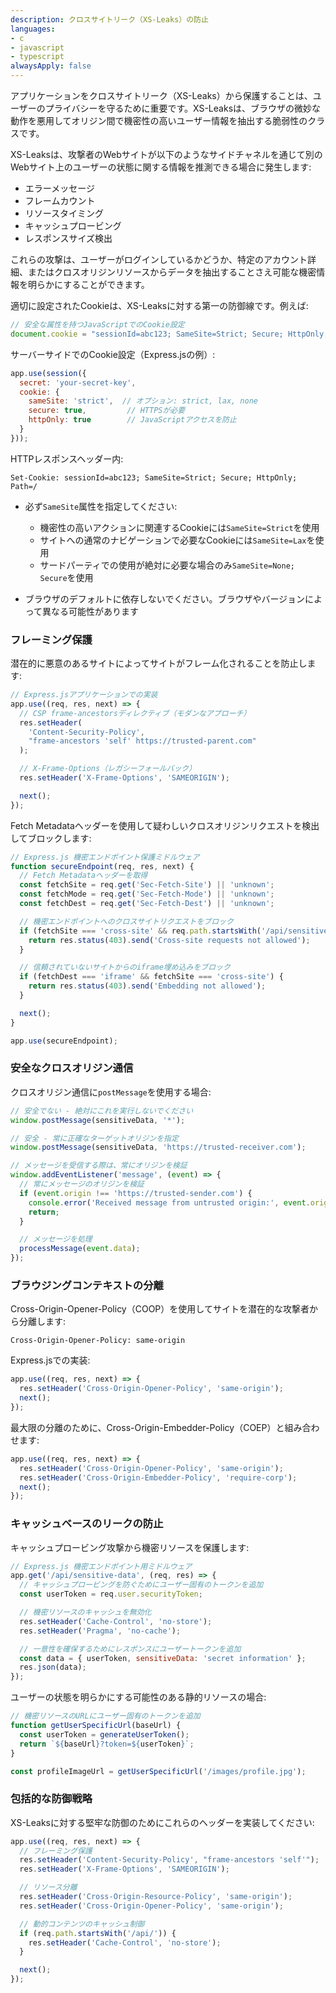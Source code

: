 ```yaml
---
description: クロスサイトリーク（XS-Leaks）の防止
languages:
- c
- javascript
- typescript
alwaysApply: false
---
```


アプリケーションをクロスサイトリーク（XS-Leaks）から保護することは、ユーザーのプライバシーを守るために重要です。XS-Leaksは、ブラウザの微妙な動作を悪用してオリジン間で機密性の高いユーザー情報を抽出する脆弱性のクラスです。

XS-Leaksは、攻撃者のWebサイトが以下のようなサイドチャネルを通じて別のWebサイト上のユーザーの状態に関する情報を推測できる場合に発生します:

- エラーメッセージ
- フレームカウント
- リソースタイミング
- キャッシュプロービング
- レスポンスサイズ検出

これらの攻撃は、ユーザーがログインしているかどうか、特定のアカウント詳細、またはクロスオリジンリソースからデータを抽出することさえ可能な機密情報を明らかにすることができます。

適切に設定されたCookieは、XS-Leaksに対する第一の防御線です。例えば:

```javascript
// 安全な属性を持つJavaScriptでのCookie設定
document.cookie = "sessionId=abc123; SameSite=Strict; Secure; HttpOnly; Path=/";
```

サーバーサイドでのCookie設定（Express.jsの例）:

```javascript
app.use(session({
  secret: 'your-secret-key',
  cookie: {
    sameSite: 'strict',  // オプション: strict, lax, none
    secure: true,         // HTTPSが必要
    httpOnly: true        // JavaScriptアクセスを防止
  }
}));
```

HTTPレスポンスヘッダー内:

```http
Set-Cookie: sessionId=abc123; SameSite=Strict; Secure; HttpOnly; Path=/
```



* 必ず`SameSite`属性を指定してください:
  * 機密性の高いアクションに関連するCookieには`SameSite=Strict`を使用
  * サイトへの通常のナビゲーションで必要なCookieには`SameSite=Lax`を使用
  * サードパーティでの使用が絶対に必要な場合のみ`SameSite=None; Secure`を使用

* ブラウザのデフォルトに依存しないでください。ブラウザやバージョンによって異なる可能性があります

### フレーミング保護

潜在的に悪意のあるサイトによってサイトがフレーム化されることを防止します:

```javascript
// Express.jsアプリケーションでの実装
app.use((req, res, next) => {
  // CSP frame-ancestorsディレクティブ（モダンなアプローチ）
  res.setHeader(
    'Content-Security-Policy',
    "frame-ancestors 'self' https://trusted-parent.com"
  );

  // X-Frame-Options（レガシーフォールバック）
  res.setHeader('X-Frame-Options', 'SAMEORIGIN');

  next();
});
```

Fetch Metadataヘッダーを使用して疑わしいクロスオリジンリクエストを検出してブロックします:

```javascript
// Express.js 機密エンドポイント保護ミドルウェア
function secureEndpoint(req, res, next) {
  // Fetch Metadataヘッダーを取得
  const fetchSite = req.get('Sec-Fetch-Site') || 'unknown';
  const fetchMode = req.get('Sec-Fetch-Mode') || 'unknown';
  const fetchDest = req.get('Sec-Fetch-Dest') || 'unknown';

  // 機密エンドポイントへのクロスサイトリクエストをブロック
  if (fetchSite === 'cross-site' && req.path.startsWith('/api/sensitive')) {
    return res.status(403).send('Cross-site requests not allowed');
  }

  // 信頼されていないサイトからのiframe埋め込みをブロック
  if (fetchDest === 'iframe' && fetchSite === 'cross-site') {
    return res.status(403).send('Embedding not allowed');
  }

  next();
}

app.use(secureEndpoint);
```

### 安全なクロスオリジン通信

クロスオリジン通信に`postMessage`を使用する場合:

```javascript
// 安全でない - 絶対にこれを実行しないでください
window.postMessage(sensitiveData, '*');

// 安全 - 常に正確なターゲットオリジンを指定
window.postMessage(sensitiveData, 'https://trusted-receiver.com');

// メッセージを受信する際は、常にオリジンを検証
window.addEventListener('message', (event) => {
  // 常にメッセージのオリジンを検証
  if (event.origin !== 'https://trusted-sender.com') {
    console.error('Received message from untrusted origin:', event.origin);
    return;
  }

  // メッセージを処理
  processMessage(event.data);
});
```

### ブラウジングコンテキストの分離

Cross-Origin-Opener-Policy（COOP）を使用してサイトを潜在的な攻撃者から分離します:

```http
Cross-Origin-Opener-Policy: same-origin
```

Express.jsでの実装:

```javascript
app.use((req, res, next) => {
  res.setHeader('Cross-Origin-Opener-Policy', 'same-origin');
  next();
});
```

最大限の分離のために、Cross-Origin-Embedder-Policy（COEP）と組み合わせます:

```javascript
app.use((req, res, next) => {
  res.setHeader('Cross-Origin-Opener-Policy', 'same-origin');
  res.setHeader('Cross-Origin-Embedder-Policy', 'require-corp');
  next();
});
```

### キャッシュベースのリークの防止

キャッシュプロービング攻撃から機密リソースを保護します:

```javascript
// Express.js 機密エンドポイント用ミドルウェア
app.get('/api/sensitive-data', (req, res) => {
  // キャッシュプロービングを防ぐためにユーザー固有のトークンを追加
  const userToken = req.user.securityToken;

  // 機密リソースのキャッシュを無効化
  res.setHeader('Cache-Control', 'no-store');
  res.setHeader('Pragma', 'no-cache');

  // 一意性を確保するためにレスポンスにユーザートークンを追加
  const data = { userToken, sensitiveData: 'secret information' };
  res.json(data);
});
```

ユーザーの状態を明らかにする可能性のある静的リソースの場合:

```javascript
// 機密リソースのURLにユーザー固有のトークンを追加
function getUserSpecificUrl(baseUrl) {
  const userToken = generateUserToken();
  return `${baseUrl}?token=${userToken}`;
}

const profileImageUrl = getUserSpecificUrl('/images/profile.jpg');
```

### 包括的な防御戦略

XS-Leaksに対する堅牢な防御のためにこれらのヘッダーを実装してください:

```javascript
app.use((req, res, next) => {
  // フレーミング保護
  res.setHeader('Content-Security-Policy', "frame-ancestors 'self'");
  res.setHeader('X-Frame-Options', 'SAMEORIGIN');

  // リソース分離
  res.setHeader('Cross-Origin-Resource-Policy', 'same-origin');
  res.setHeader('Cross-Origin-Opener-Policy', 'same-origin');

  // 動的コンテンツのキャッシュ制御
  if (req.path.startsWith('/api/')) {
    res.setHeader('Cache-Control', 'no-store');
  }

  next();
});
```

